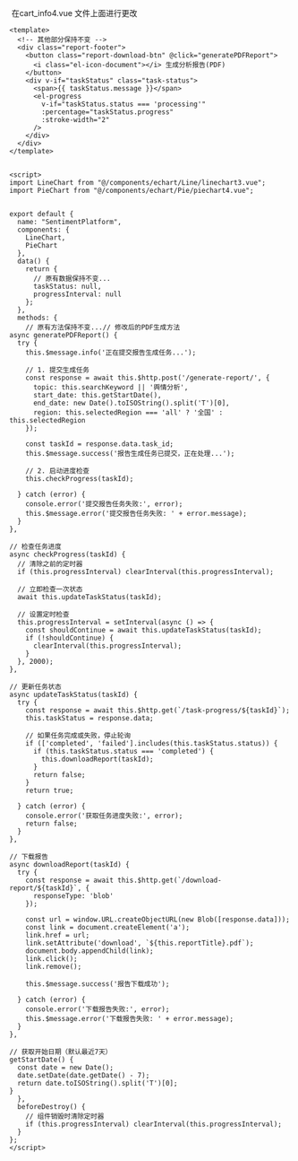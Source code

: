 
​    在cart_info4.vue 文件上面进行更改

    
    <template>
      <!-- 其他部分保持不变 -->
      <div class="report-footer">
        <button class="report-download-btn" @click="generatePDFReport">
          <i class="el-icon-document"></i> 生成分析报告(PDF)
        </button>
        <div v-if="taskStatus" class="task-status">
          <span>{{ taskStatus.message }}</span>
          <el-progress 
            v-if="taskStatus.status === 'processing'" 
            :percentage="taskStatus.progress" 
            :stroke-width="2"
          />
        </div>
      </div>
    </template>
    
    
    <script>
    import LineChart from "@/components/echart/Line/linechart3.vue";
    import PieChart from "@/components/echart/Pie/piechart4.vue";
    
    
    export default {
      name: "SentimentPlatform",
      components: {
        LineChart,
        PieChart
      },
      data() {
        return {
          // 原有数据保持不变...
          taskStatus: null,
          progressInterval: null
        };
      },
      methods: {
        // 原有方法保持不变...// 修改后的PDF生成方法
    async generatePDFReport() {
      try {
        this.$message.info('正在提交报告生成任务...');
        
        // 1. 提交生成任务
        const response = await this.$http.post('/generate-report/', {
          topic: this.searchKeyword || '舆情分析',
          start_date: this.getStartDate(),
          end_date: new Date().toISOString().split('T')[0],
          region: this.selectedRegion === 'all' ? '全国' : this.selectedRegion
        });
        
        const taskId = response.data.task_id;
        this.$message.success('报告生成任务已提交，正在处理...');
        
        // 2. 启动进度检查
        this.checkProgress(taskId);
        
      } catch (error) {
        console.error('提交报告任务失败:', error);
        this.$message.error('提交报告任务失败: ' + error.message);
      }
    },
    
    // 检查任务进度
    async checkProgress(taskId) {
      // 清除之前的定时器
      if (this.progressInterval) clearInterval(this.progressInterval);
      
      // 立即检查一次状态
      await this.updateTaskStatus(taskId);
      
      // 设置定时检查
      this.progressInterval = setInterval(async () => {
        const shouldContinue = await this.updateTaskStatus(taskId);
        if (!shouldContinue) {
          clearInterval(this.progressInterval);
        }
      }, 2000);
    },
    
    // 更新任务状态
    async updateTaskStatus(taskId) {
      try {
        const response = await this.$http.get(`/task-progress/${taskId}`);
        this.taskStatus = response.data;
        
        // 如果任务完成或失败，停止轮询
        if (['completed', 'failed'].includes(this.taskStatus.status)) {
          if (this.taskStatus.status === 'completed') {
            this.downloadReport(taskId);
          }
          return false;
        }
        return true;
        
      } catch (error) {
        console.error('获取任务进度失败:', error);
        return false;
      }
    },
    
    // 下载报告
    async downloadReport(taskId) {
      try {
        const response = await this.$http.get(`/download-report/${taskId}`, {
          responseType: 'blob'
        });
        
        const url = window.URL.createObjectURL(new Blob([response.data]));
        const link = document.createElement('a');
        link.href = url;
        link.setAttribute('download', `${this.reportTitle}.pdf`);
        document.body.appendChild(link);
        link.click();
        link.remove();
        
        this.$message.success('报告下载成功');
        
      } catch (error) {
        console.error('下载报告失败:', error);
        this.$message.error('下载报告失败: ' + error.message);
      }
    },
    
    // 获取开始日期（默认最近7天）
    getStartDate() {
      const date = new Date();
      date.setDate(date.getDate() - 7);
      return date.toISOString().split('T')[0];
    }
      },
      beforeDestroy() {
        // 组件销毁时清除定时器
        if (this.progressInterval) clearInterval(this.progressInterval);
      }
    };
    </script>


<style lang="scss" scoped>
/* 原有样式保持不变，添加以下样式 */
    .report-footer {
  padding: 10px 20px;
  background: white;
  border-top: 1px solid #e8e8e8;
  display: flex;
  flex-direction: column;
  gap: 10px;
          .task-status {
    display: flex;
    flex-direction: column;
    gap: 5px;
    font-size: 13px;
    color: #666;
.el-progress {
  width: 100%;
}
  }
}

</style>




    




